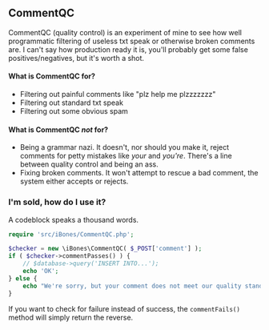 CommentQC
----------------------------------------------------

CommentQC (quality control) is an experiment of mine to see how well programmatic filtering of useless txt speak or otherwise broken comments are. I can't say how production ready it is, you'll probably get some false positives/negatives, but it's worth a shot.

#### What is CommentQC for?

* Filtering out painful comments like "plz help me plzzzzzzz"
* Filtering out standard txt speak
* Filtering out some obvious spam

#### What is CommentQC *not* for?
* Being a grammar nazi. It doesn't, nor should you make it, reject comments for petty mistakes like _your_ and _you're_. There's a line between quality control and being an ass.
* Fixing broken comments. It won't attempt to rescue a bad comment, the system either accepts or rejects.

### I'm sold, how do I use it?
A codeblock speaks a thousand words.

```php
require 'src/iBones/CommentQC.php';

$checker = new \iBones\CommentQC( $_POST['comment'] );
if ( $checker->commentPasses() ) {
    // $database->query('INSERT INTO...');
    echo 'OK';
} else {
    echo "We're sorry, but your comment does not meet our quality standards.";
}
```

If you want to check for failure instead of success, the `commentFails()` method will simply return the reverse.